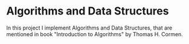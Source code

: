 Algorithms and Data Structures
==========================

In this project I implement Algorithms and Data Structures, that are mentioned in book "Introduction to Algorithms" by Thomas H. Cormen.
